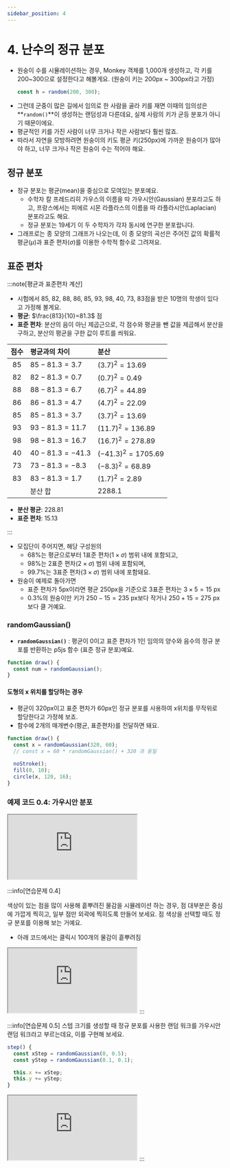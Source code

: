 ```yaml
---
sidebar_position: 4
---
```


# 4. 난수의 정규 분포

- 원숭이 수를 시뮬레이션하는 경우, Monkey 객체를 1,000개 생성하고, 각 키를 200~300으로 설정한다고 해볼게요. (원숭이 키는 200px ~ 300px라고 가정)
  ```js
  const h = random(200, 300);
  ```
- 그런데 군중이 많은 길에서 임의로 한 사람을 골라 키를 재면 이때의 임의성은 **`random()`**이 생성하는 랜덤성과 다른데요, 실제 사람의 키가 균등 분포가 아니기 때문이에요.
- 평균적인 키를 가진 사람이 너무 크거나 작은 사람보다 훨씬 많죠.
- 따라서 자연을 모방하려면 원숭이의 키도 평균 키(250px)에 가까운 원숭이가 많아야 하고, 너무 크거나 작은 원숭이 수는 적어야 해요.

## 정규 분포

- 정규 분포는 평균(mean)을 중심으로 모여있는 분포예요.
  - 수학자 칼 프레드리히 가우스의 이름을 따 가우시안(Gaussian) 분포라고도 하고, 프랑스에서는 피에르 시몬 라플라스의 이름을 따 라플라시안(Laplacian) 분포라고도 해요.
  - 정규 분포는 19세기 이 두 수학자가 각자 동시에 연구한 분포랍니다.
- 그래프로는 종 모양의 그래프가 나오는데, 이 종 모양의 곡선은 주어진 값의 확률적 평균($\mu$)과 표준 편차($\sigma$)를 이용한 수학적 함수로 그려져요.

## 표준 편차

:::note[평균과 표준편차 계산]

- 시험에서 85, 82, 88, 86, 85, 93, 98, 40, 73, 83점을 받은 10명의 학생이 있다고 가정해 볼게요.
- **평균**: $\frac{813}{10}=81.3$ 점
- **표준 편차**: 분산의 음이 아닌 제곱근으로, 각 점수와 평균을 뺀 값을 제곱해서 분산을 구하고, 분산의 평균을 구한 값이 루트를 씌워요.

| 점수 | 평균과의 차이       | 분산                |
| :--: | :------------------ | :------------------ |
| $85$ | $85 - 81.3 = 3.7$   | $(3.7)^2=13.69$     |
| $82$ | $82 - 81.3 = 0.7$   | $(0.7)^2=0.49$      |
| $88$ | $88 - 81.3 = 6.7$   | $(6.7)^2=44.89$     |
| $86$ | $86 - 81.3 = 4.7$   | $(4.7)^2=22.09$     |
| $85$ | $85 - 81.3 = 3.7$   | $(3.7)^2=13.69$     |
| $93$ | $93 - 81.3 = 11.7$  | $(11.7)^2=136.89$   |
| $98$ | $98 - 81.3 = 16.7$  | $(16.7)^2=278.89$   |
| $40$ | $40 - 81.3 = -41.3$ | $(-41.3)^2=1705.69$ |
| $73$ | $73 - 81.3 = -8.3$  | $(-8.3)^2=68.89$    |
| $83$ | $83 - 81.3 = 1.7$   | $(1.7)^2=2.89$      |
|      | 분산 합             | $2288.1$            |

- **분산 평균**: $228.81$
- **표준 편차**: $15.13$

:::

- 모집단이 주어지면, 해당 구성원의
  - 68%는 평균으로부터 1표준 편차($1\times\sigma$) 범위 내에 포함되고,
  - 98%는 2표준 편차($2\times\sigma$) 범위 내에 포함되며,
  - 99.7%는 3표준 편차($3\times\sigma$) 범위 내에 포함돼요.
- 원숭이 예제로 돌아가면
  - 표준 편차가 $5$px이라면 평균 $250$px을 기준으로 3표준 편차는 $3\times5=15$ px
  - 0.3%의 원숭이만 키가 $250-15=235$ px보다 작거나 $250+15=275$ px보다 클 거예요.

### randomGaussian()

- **`randomGaussian()`** : 평균이 $0$이고 표준 편차가 $1$인 임의의 양수와 음수의 정규 분포를 반환하는 p5js 함수 (표준 정규 분포)예요.

```js
function draw() {
  const num = randomGaussian();
}
```

#### 도형의 x 위치를 할당하는 경우

- 평균이 320px이고 표준 편차가 60px인 정규 분포를 사용하여 x위치를 무작위로 할당한다고 가정헤 보죠.
- 함수에 2개의 매개변수(평균, 표준편차)를 전달하면 돼요.

```js
function draw() {
  const x = randomGaussian(320, 60);
  // const x = 60 * randomGaussian() + 320 과 동일

  noStroke();
  fill(0, 10);
  circle(x, 120, 16);
}
```

### 예제 코드 0.4: 가우시안 분포

  <iframe class="editor" src="https://editor.p5js.org/urbanscratcher/full/_jZJO5nTb"></iframe>

:::info[연습문제 0.4]

색상이 있는 점을 많이 사용해 흩뿌려진 물감을 시뮬레이션 하는 경우, 점 대부분은 중심에 가깝게 찍히고, 일부 점만 외곽에 찍히도록 만들어 보세요. 점 색상을 선택할 때도 정규 분포를 이용해 보는 거예요.

- 아래 코드에서는 클릭시 100개의 물감이 흩뿌려짐
<iframe class="editor" src="https://editor.p5js.org/urbanscratcher/full/R3eXaveI9"></iframe>
:::

:::info[연습문제 0.5]
스텝 크기를 생성할 때 정규 분포를 사용한 랜덤 워크를 가우시안 랜덤 워크라고 부르는데요, 이를 구현해 보세요.

```js
step() {
  const xStep = randomGaussian(0, 0.5);
  const yStep = randomGaussian(0.1, 0.1);

  this.x += xStep;
  this.y += yStep;
}
```

<iframe class="editor" src="https://editor.p5js.org/urbanscratcher/full/LHqHIplF2"></iframe>
:::
